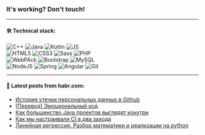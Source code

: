 ### It's working? Don't touch!

---

#### 🛠️ Technical stack:

![C++](https://img.shields.io/badge/C++-informational?logo=c%2B%2B&style=flat&logoColor=white&color=9C033A)
![Java](https://img.shields.io/badge/Java-informational?logo=java&style=flat&logoColor=white&color=007396)
![Kotlin](https://img.shields.io/badge/Kotlin-informational?logo=Kotlin&style=flat&logoColor=white&color=0095D5)
![JS](https://img.shields.io/badge/JS-informational?logo=javaScript&style=flat&logoColor=black&color=F7Df1E) <br>
![HTML5](https://img.shields.io/badge/HTML5-informational?logo=html5&style=flat&logoColor=white&color=E34F26)
![CSS3](https://img.shields.io/badge/CSS3-informational?logo=css3&style=flat&logoColor=white&color=157286)
![Sass](https://img.shields.io/badge/Saas-informational?logo=sass&style=flat&logoColor=white&color=hotpink)
![PHP](https://img.shields.io/badge/PHP-informational?logo=php&style=flat&logoColor=white&color=777BB4) <br>
![WebPAck](https://img.shields.io/badge/WebPack-informational?logo=webPack&style=flat&logoColor=white&color=FF6F00)
![Bootstrap](https://img.shields.io/badge/Bootstrap-informational?logo=Bootstrap&style=flat&logoColor=white&color=7952B3)
![MySQL](https://img.shields.io/badge/MySQL-informational?logo=MySQL&style=flat&logoColor=white&color=00f) <br>
![NodeJS](https://img.shields.io/badge/NodeJS-informational?logo=node.js&style=flat&logoColor=white&color=43853D)
![Spring](https://img.shields.io/badge/Spring-informational?logo=Spring&style=flat&logoColor=white&color=0A9EDC)
![Angular](https://img.shields.io/badge/Vue-informational?logo=vue.js&style=flat&logoColor=white&color=red)
![Git](https://img.shields.io/badge/Git-informational?logo=git&style=flat&logoColor=white&color=darkorange)

___

#### 💬 Latest posts from habr.com:

<!-- BLOG-POST-LIST:START -->
- [История утечки персональных данных в Github](https://habr.com/ru/post/659489/?utm_source=habrahabr&utm_medium=rss&utm_campaign=659489)
- [[Перевод] Эмоциональный код](https://habr.com/ru/post/659451/?utm_source=habrahabr&utm_medium=rss&utm_campaign=659451)
- [Как большинство Java проектов выглядят изнутри](https://habr.com/ru/post/659271/?utm_source=habrahabr&utm_medium=rss&utm_campaign=659271)
- [Как мы настраивали CI в два захода](https://habr.com/ru/post/659429/?utm_source=habrahabr&utm_medium=rss&utm_campaign=659429)
- [Линейная регрессия. Разбор математики и реализации на python](https://habr.com/ru/post/659415/?utm_source=habrahabr&utm_medium=rss&utm_campaign=659415)
<!-- BLOG-POST-LIST:END -->
